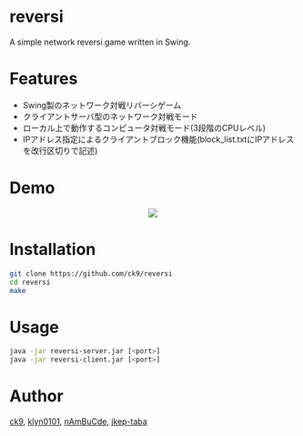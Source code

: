 # reversi

A simple network reversi game written in Swing.

# Features

- Swing製のネットワーク対戦リバーシゲーム
- クライアントサーバ型のネットワーク対戦モード
- ローカル上で動作するコンピュータ対戦モード(3段階のCPUレベル)
- IPアドレス指定によるクライアントブロック機能(block_list.txtにIPアドレスを改行区切りで記述)

# Demo

<p align="center">
  <img src="https://github.com/ck9/reversi/assets/47718193/083b6799-6bcf-4514-858d-415cc5bf98f6" />
</p>

# Installation

```bash
git clone https://github.com/ck9/reversi
cd reversi
make
```

# Usage

```bash
java -jar reversi-server.jar [<port>]
java -jar reversi-client.jar [<port>]
```

# Author

[ck9](https://github.com/ck9), [klyn0101](https://github.com/klyn0101), [nAmBuCde](https://github.com/nAmBuCde), [jkep-taba](https://github.com/jkep-taba)